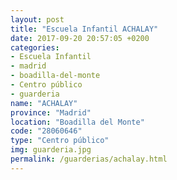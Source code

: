 ```yaml
---
layout: post
title: "Escuela Infantil ACHALAY"
date: 2017-09-20 20:57:05 +0200
categories:
- Escuela Infantil
- madrid
- boadilla-del-monte
- Centro público
- guarderia
name: "ACHALAY"
province: "Madrid"
location: "Boadilla del Monte"
code: "28060646"
type: "Centro público"
img: guarderia.jpg
permalink: /guarderias/achalay.html
---
```

